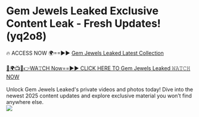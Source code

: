 # Gem Jewels Leaked Exclusive Content Leak - Fresh Updates! (yq2o8)

🔥 ACCESS NOW 🌍==►► <a href="https://tinyurl.com/kvy9nzfs" rel="nofollow">Gem Jewels Leaked Latest Collection</a>
<br><br>
[🔴🌍📺📱👉WA𝚃CH Now==►► CLICK HERE TO Gem Jewels Leaked 𝚆𝙰𝚃𝙲𝙷 NOW](https://tinyurl.com/kvy9nzfs)
<br><br>
Unlock Gem Jewels Leaked's private videos and photos today! Dive into the newest 2025 content updates and explore exclusive material you won’t find anywhere else.
<br>
<a href="https://tinyurl.com/kvy9nzfs" rel="nofollow" data-target="animated-image.originalLink"><img src="https://camo.githubusercontent.com/8a4f000d20f83aca3bf7ec5f350d767afa0574a8a352519fd8cfa583a6f93a33/68747470733a2f2f692e696d6775722e636f6d2f644a486b345a712e676966" data-canonical-src="https://i.imgur.com/dJHk4Zq.gif" style="max-width: 100%; display: inline-block;" data-target="animated-image.originalImage"></a>
<br>
